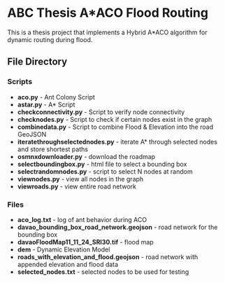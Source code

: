 # ABC Thesis A*ACO Flood Routing
This is a thesis project that implements a  Hybrid A*ACO algorithm for dynamic routing during flood.
## File Directory
### Scripts
- **aco.py** - Ant Colony Script
- **astar.py** - A* Script
- **checkconnectivity.py** - Script to verify node connectivity
- **checknodes.py** - Script to check if certain nodes exist in the graph
- **combinedata.py** - Script to combine Flood & Elevation into the road GeoJSON
- **iteratethroughselectednodes.py** - iterate A* through selected nodes and store shortest paths
- **osmnxdownloader.py** - download the roadmap
- **selectboundingbox.py** - html file to select a bounding box
- **selectrandomnodes.py** - script to select N nodes at random
- **viewnodes.py** - view all nodes in the graph
- **viewroads.py** - view entire road network
### Files
- **aco_log.txt** - log of ant behavior during ACO
- **davao_bounding_box_road_network.geojson** - road network for the bounding box
- **davaoFloodMap11_11_24_SRI30.tif** - flood map
- **dem** - Dynamic Elevation Model
- **roads_with_elevation_and_flood.geojson** - road network with appended elevation and flood data
- **selected_nodes.txt** - selected nodes to be used for testing
